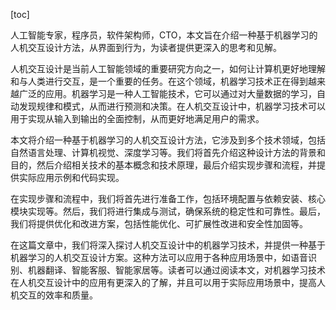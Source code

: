 
[toc]                    
                
                
人工智能专家，程序员，软件架构师，CTO，本文旨在介绍一种基于机器学习的人机交互设计方法，从界面到行为，为读者提供更深入的思考和见解。

人机交互设计是当前人工智能领域的重要研究方向之一，如何让计算机更好地理解和与人类进行交互，是一个重要的任务。在这个领域，机器学习技术正在得到越来越广泛的应用。机器学习是一种人工智能技术，它可以通过对大量数据的学习，自动发现规律和模式，从而进行预测和决策。在人机交互设计中，机器学习技术可以用于实现从输入到输出的全面控制，从而更好地满足用户的需求。

本文将介绍一种基于机器学习的人机交互设计方法，它涉及到多个技术领域，包括自然语言处理、计算机视觉、深度学习等。我们将首先介绍这种设计方法的背景和目的，然后介绍相关技术的基本概念和技术原理，最后介绍实现步骤和流程，并提供实际应用示例和代码实现。

在实现步骤和流程中，我们将首先进行准备工作，包括环境配置与依赖安装、核心模块实现等。然后，我们将进行集成与测试，确保系统的稳定性和可靠性。最后，我们将提供优化和改进方案，包括性能优化、可扩展性改进和安全性加固等。

在这篇文章中，我们将深入探讨人机交互设计中的机器学习技术，并提供一种基于机器学习的人机交互设计方案。这种方法可以应用于各种应用场景中，如语音识别、机器翻译、智能客服、智能家居等。读者可以通过阅读本文，对机器学习技术在人机交互设计中的应用有更深入的了解，并且可以用于实际应用场景中，提高人机交互的效率和质量。


